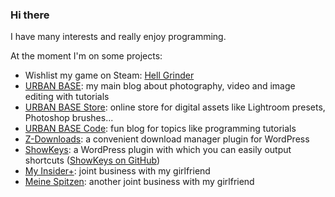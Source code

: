 ### Hi there

I have many interests and really enjoy programming.

At the moment I'm on some projects:

- Wishlist my game on Steam: [Hell Grinder](https://store.steampowered.com/app/2264110/Hell_Grinder/)
- [URBAN BASE](https://urban-base.net): my main blog about photography, video and image editing with tutorials
- [URBAN BASE Store](https://store.urban-base.net): online store for digital assets like Lightroom presets, Photoshop brushes...
- [URBAN BASE Code](https://code.urban-base.net): fun blog for topics like programming tutorials
- [Z-Downloads](https://wordpress.org/plugins/z-downloads): a convenient download manager plugin for WordPress
- [ShowKeys](https://wordpress.org/plugins/showkeys): a WordPress plugin with which you can easily output shortcuts ([ShowKeys on GitHub](https://github.com/mariojacob/showkeys))
- [My Insider+](https://myinsiderplus.com): joint business with my girlfriend
- [Meine Spitzen](https://meinespitzen.com): another joint business with my girlfriend
